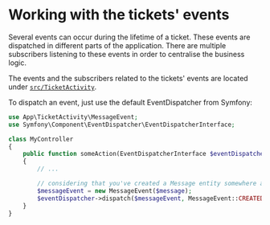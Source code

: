 # Working with the tickets' events

Several events can occur during the lifetime of a ticket.
These events are dispatched in different parts of the application.
There are multiple subscribers listening to these events in order to centralise the business logic.

The events and the subscribers related to the tickets' events are located under [`src/TicketActivity`](/src/TicketActivity/).

To dispatch an event, just use the default EventDispatcher from Symfony:

```php
use App\TicketActivity\MessageEvent;
use Symfony\Component\EventDispatcher\EventDispatcherInterface;

class MyController
{
    public function someAction(EventDispatcherInterface $eventDispatcher)
    {
        // ...

        // considering that you've created a Message entity somewhere above
        $messageEvent = new MessageEvent($message);
        $eventDispatcher->dispatch($messageEvent, MessageEvent::CREATED);
    }
}
```
